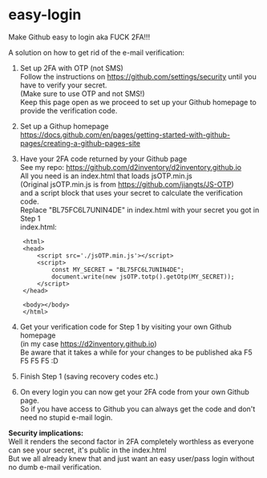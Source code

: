 # easy-login
Make Github easy to login aka FUCK 2FA!!!



A solution on how to get rid of the e-mail verification:

1. Set up 2FA with OTP (not SMS)  
Follow the instructions on https://github.com/settings/security until you have to verify your secret.  
(Make sure to use OTP and not SMS!)  
Keep this page open as we proceed to set up your Github homepage to provide the verification code.

2. Set up a Githup homepage  
https://docs.github.com/en/pages/getting-started-with-github-pages/creating-a-github-pages-site
   
3. Have your 2FA code returned by your Github page  
See my repo: https://github.com/d2inventory/d2inventory.github.io  
All you need is an index.html that loads jsOTP.min.js  
(Original jsOTP.min.js is from https://github.com/jiangts/JS-OTP)  
and a script block that uses your secret to calculate the verification code.  
Replace "BL75FC6L7UNIN4DE" in index.html with your secret you got in Step 1  
index.html:
```
    <html>
    <head>
        <script src='./jsOTP.min.js'></script>
        <script>
            const MY_SECRET = "BL75FC6L7UNIN4DE";
            document.write(new jsOTP.totp().getOtp(MY_SECRET));
        </script>
    </head>

    <body></body>
    </html>
```  
4. Get your verification code for Step 1 by visiting your own Github homepage  
(in my case https://d2inventory.github.io)  
Be aware that it takes a while for your changes to be published aka F5 F5 F5 F5 :D

5. Finish Step 1 (saving recovery codes etc.)
6. On every login you can now get your 2FA code from your own Github page.  
So if you have access to Github you can always get the code and don't need no stupid e-mail login.



**Security implications:**  
Well it renders the second factor in 2FA completely worthless as everyone can see your secret, it's public in the index.html  
But we all already knew that and just want an easy user/pass login without no dumb e-mail verification.
